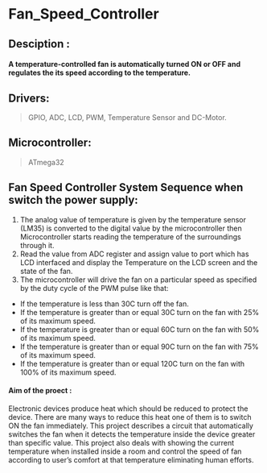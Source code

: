 # Fan_Speed_Controller
## Desciption :
#### A temperature-controlled fan is automatically turned ON or OFF and regulates the its speed according to the temperature.
## Drivers:
> GPIO, ADC, LCD, PWM, Temperature Sensor and DC-Motor.
## Microcontroller:
> ATmega32

## Fan Speed Controller System Sequence when switch the power supply:
1. The analog value of temperature is given by the temperature sensor (LM35) is converted to the digital value by the microcontroller then Microcontroller starts reading the temperature of the surroundings through it.
2. Read the value from ADC register and assign value to port which has LCD interfaced and display the Temperature on the LCD screen and the state of the fan. 
3. The microcontroller will drive the fan on a particular speed as specified by the duty cycle of the PWM pulse like that:
- If the temperature is less than 30C turn off the fan.
- If the temperature is greater than or equal 30C turn on the fan with 25% of its 
maximum speed.
- If the temperature is greater than or equal 60C turn on the fan with 50% of its 
maximum speed.
- If the temperature is greater than or equal 90C turn on the fan with 75% of its 
maximum speed.
- If the temperature is greater than or equal 120C turn on the fan with 100% of its 
maximum speed.

#### Aim of the proect :
Electronic devices produce heat which should be reduced to protect the device. There are many ways to reduce this heat one of them is to switch ON the fan immediately. This project describes a circuit that automatically switches the fan when it detects the temperature inside the device greater than specific value. This project also deals with showing the current temperature when installed inside a room and control the speed of fan according to user’s comfort at that temperature eliminating human efforts.
